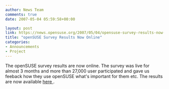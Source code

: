 ```yaml
---
author: News Team
comments: true
date: 2007-05-04 05:59:58+00:00

layout: post
link: https://news.opensuse.org/2007/05/04/opensuse-survey-results-now-online/
title: "openSUSE Survey Results Now Online"
categories:
- Announcements
- Project
---
```

The openSUSE survey results are now online. The survey was live for almost 3 months and more than 27,000 user participated and gave us feeback how they use openSUSE what's important for them etc. The results are now available [here ](http://en.opensuse.org/UX#Explore_user_experiences).
